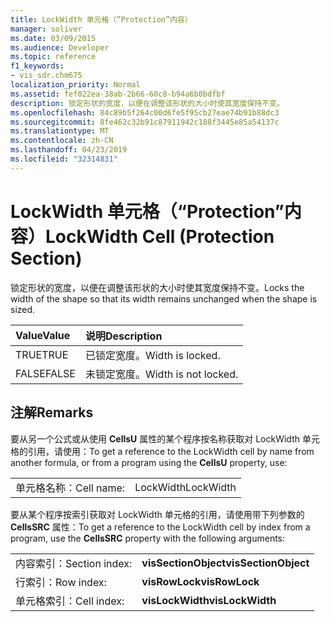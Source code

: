 ```yaml
---
title: LockWidth 单元格（“Protection”内容）
manager: soliver
ms.date: 03/09/2015
ms.audience: Developer
ms.topic: reference
f1_keywords:
- vis_sdr.chm675
localization_priority: Normal
ms.assetid: fef022ea-38ab-2b66-60c8-b94a6b0bdfbf
description: 锁定形状的宽度，以便在调整该形状的大小时使其宽度保持不变。
ms.openlocfilehash: 84c89b5f264c00d6fe5f95cb27eae74b91b88dc3
ms.sourcegitcommit: 8fe462c32b91c87911942c188f3445e85a54137c
ms.translationtype: MT
ms.contentlocale: zh-CN
ms.lasthandoff: 04/23/2019
ms.locfileid: "32314831"
---
```

# <a name="lockwidth-cell-protection-section"></a><span data-ttu-id="d537d-103">LockWidth 单元格（“Protection”内容）</span><span class="sxs-lookup"><span data-stu-id="d537d-103">LockWidth Cell (Protection Section)</span></span>

<span data-ttu-id="d537d-104">锁定形状的宽度，以便在调整该形状的大小时使其宽度保持不变。</span><span class="sxs-lookup"><span data-stu-id="d537d-104">Locks the width of the shape so that its width remains unchanged when the shape is sized.</span></span>
  
|<span data-ttu-id="d537d-105">**Value**</span><span class="sxs-lookup"><span data-stu-id="d537d-105">**Value**</span></span>|<span data-ttu-id="d537d-106">**说明**</span><span class="sxs-lookup"><span data-stu-id="d537d-106">**Description**</span></span>|
|:-----|:-----|
| <span data-ttu-id="d537d-107">TRUE</span><span class="sxs-lookup"><span data-stu-id="d537d-107">TRUE</span></span>  <br/> | <span data-ttu-id="d537d-108">已锁定宽度。</span><span class="sxs-lookup"><span data-stu-id="d537d-108">Width is locked.</span></span>  <br/> |
| <span data-ttu-id="d537d-109">FALSE</span><span class="sxs-lookup"><span data-stu-id="d537d-109">FALSE</span></span>  <br/> | <span data-ttu-id="d537d-110">未锁定宽度。</span><span class="sxs-lookup"><span data-stu-id="d537d-110">Width is not locked.</span></span>  <br/> |
   
## <a name="remarks"></a><span data-ttu-id="d537d-111">注解</span><span class="sxs-lookup"><span data-stu-id="d537d-111">Remarks</span></span>

<span data-ttu-id="d537d-112">要从另一个公式或从使用 **CellsU** 属性的某个程序按名称获取对 LockWidth 单元格的引用，请使用：</span><span class="sxs-lookup"><span data-stu-id="d537d-112">To get a reference to the LockWidth cell by name from another formula, or from a program using the **CellsU** property, use:</span></span> 
  
|||
|:-----|:-----|
| <span data-ttu-id="d537d-113">单元格名称：</span><span class="sxs-lookup"><span data-stu-id="d537d-113">Cell name:</span></span>  <br/> | <span data-ttu-id="d537d-114">LockWidth</span><span class="sxs-lookup"><span data-stu-id="d537d-114">LockWidth</span></span>  <br/> |
   
<span data-ttu-id="d537d-115">要从某个程序按索引获取对 LockWidth 单元格的引用，请使用带下列参数的 **CellsSRC** 属性：</span><span class="sxs-lookup"><span data-stu-id="d537d-115">To get a reference to the LockWidth cell by index from a program, use the **CellsSRC** property with the following arguments:</span></span> 
  
|||
|:-----|:-----|
| <span data-ttu-id="d537d-116">内容索引：</span><span class="sxs-lookup"><span data-stu-id="d537d-116">Section index:</span></span>  <br/> |<span data-ttu-id="d537d-117">**visSectionObject**</span><span class="sxs-lookup"><span data-stu-id="d537d-117">**visSectionObject**</span></span> <br/> |
| <span data-ttu-id="d537d-118">行索引：</span><span class="sxs-lookup"><span data-stu-id="d537d-118">Row index:</span></span>  <br/> |<span data-ttu-id="d537d-119">**visRowLock**</span><span class="sxs-lookup"><span data-stu-id="d537d-119">**visRowLock**</span></span> <br/> |
| <span data-ttu-id="d537d-120">单元格索引：</span><span class="sxs-lookup"><span data-stu-id="d537d-120">Cell index:</span></span>  <br/> |<span data-ttu-id="d537d-121">**visLockWidth**</span><span class="sxs-lookup"><span data-stu-id="d537d-121">**visLockWidth**</span></span> <br/> |
   

